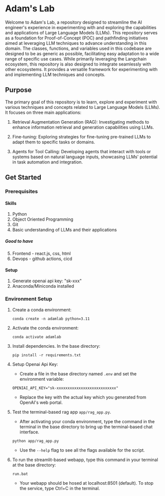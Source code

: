 # Adam's Lab
Welcome to Adam's Lab, a repository designed to streamline the AI engineer's experience in experimenting with and exploring the capabilities and applications of Large Language Models (LLMs). This repository serves as a foundation for Proof-of-Concept (POC) and pathfinding initiatives aimed at leveraging LLM techniques to advance understanding in this domain. The classes, functions, and variables used in this codebase are designed to be as generic as possible, facilitating easy adaptation to a wide range of specific use cases. While primarily leveraging the Langchain ecosystem, this repository is also designed to integrate seamlessly with other ecosystems. It provides a versatile framework for experimenting with and implementing LLM techniques and concepts.



## Purpose
The primary goal of this repository is to learn, explore and experiment with various techniques and concepts related to Large Language Models (LLMs). It focuses on three main applications:

1. Retrieval Augmentation Generation (RAG): Investigating methods to enhance information retrieval and generation capabilities using LLMs.

2. Fine-tuning: Exploring strategies for fine-tuning pre-trained LLMs to adapt them to specific tasks or domains.

3. Agents for Tool Calling: Developing agents that interact with tools or systems based on natural language inputs, showcasing LLMs' potential in task automation and integration.

## Get Started
### Prerequisites
#### Skills
1. Python
2. Object Oriented Programming
3. Git
4. Basic understanding of LLMs and their applications
##### Good to have
5. Frontend - react.js, css, html
6. Devops - github actions, cicd

#### Setup 
1. Generate openai api key: "sk-xxx"
2. Anaconda/Miniconda installed

### Environment Setup
1. Create a conda environment:

    `conda create -n adamlab python=3.11`

2. Activate the conda environment:

    `conda activate adamlab`

3. Install dependencies. In the base directory:

    `pip install -r requirements.txt`

4. Setup Openai Api Key:

    - Create a file in the base directory named `.env` and set the environment variable:

    `OPENIAI_API_KEY="sk-xxxxxxxxxxxxxxxxxxxxxxxxxxx"`
    
    - Replace the key with the actual key which you generated from OpenAI's web portal.

5. Test the terminal-based rag app `app/rag_app.py`.

    - After activating your conda environment, type the command in the terminal in the base directory to bring up the terminal-based chat interface.

    `python app/rag_app.py`

    - Use the `--help` flag to see all the flags available for the script.

6. To run the streamlit-based webapp, type this command in your terminal at the base directory:

    `run.bat`

    - Your webapp should be hosed at localhost:8501 (default). To stop the service, type Ctrl+C in the terminal.
